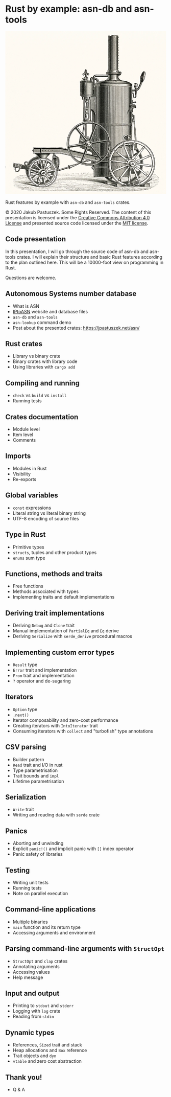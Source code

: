 # Rust by example: asn-db and asn-tools

![Kessel von Lanz](cover.png)

Rust features by example with `asn-db` and `asn-tools` crates.

© 2020 Jakub Pastuszek. Some Rights Reserved. The content of this presentation is licensed under the [Creative Commons Attribution 4.0 License](https://creativecommons.org/licenses/by/4.0/) and presented source code licensed under the [MIT license](https://opensource.org/licenses/MIT).

## Code presentation

In this presentation, I will go through the source code of asn-db and asn-tools crates.
I will explain their structure and basic Rust features according to the plan outlined here.
This will be a 10000-foot view on programming in Rust.

Questions are welcome.

## Autonomous Systems number database

 * What is ASN
 * [IPtoASN](https://iptoasn.com/) website and database files
 * `asn-db` and `asn-tools`
 * `asn-lookup` command demo
 * Post about the presented crates: https://jpastuszek.net/asn/

## Rust crates

 * Library vs binary crate
 * Binary crates with library code
 * Using libraries with `cargo add`

## Compiling and running

 * `check` vs `build` vs `install`
 * Running tests

## Crates documentation

 * Module level
 * Item level
 * Comments

## Imports

 * Modules in Rust
 * Visibility
 * Re-exports

## Global variables

 * `const` expressions
 * Literal string vs literal binary string
 * UTF-8 encoding of source files

## Type in Rust

 * Primitive types
 * `structs`, tuples and other product types
 * `enums` sum type

## Functions, methods and traits

 * Free functions
 * Methods associated with types
 * Implementing traits and default implementations

## Deriving trait implementations

 * Deriving `Debug` and `Clone` trait
 * Manual implementation of `PartialEq` and `Eq` derive
 * Deriving `Serialize` with `serde_derive` procedural macros

## Implementing custom error types

 * `Result` type
 * `Error` trait and implementation
 * `From` trait and implementation
 * `?` operator and de-sugaring

## Iterators

 * `Option` type
 * `.next()`
 * Iterator composability and zero-cost performance
 * Creating iterators with `IntoIterator` trait
 * Consuming iterators with `collect` and "turbofish" type annotations

## CSV parsing

 * Builder pattern
 * `Read` trait and I/O in rust
 * Type parametrisation
 * Trait bounds and `impl`
 * Lifetime parametrisation

## Serialization

 * `Write` trait
 * Writing and reading data with `serde` crate

## Panics

 * Aborting and unwinding
 * Explicit `panic!()` and implicit panic with `[]` index operator
 * Panic safety of libraries

## Testing

 * Writing unit tests
 * Running tests
 * Note on parallel execution

## Command-line applications

 * Multiple binaries
 * `main` function and its return type
 * Accessing arguments and environment

## Parsing command-line arguments with `StructOpt`

 * `StructOpt` and `clap` crates
 * Annotating arguments
 * Accessing values
 * Help message

## Input and output

 * Printing to `stdout` and `stderr`
 * Logging with `log` crate
 * Reading from `stdin`

## Dynamic types

 * References, `Sized` trait and stack
 * Heap allocations and `Box` reference
 * Trait objects and `dyn`
 * `vtable` and zero cost abstraction

## Thank you!

 * Q & A
